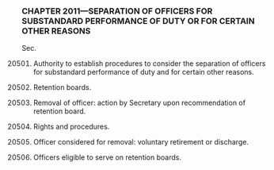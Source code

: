 ### **CHAPTER 2011—SEPARATION OF OFFICERS FOR SUBSTANDARD PERFORMANCE OF DUTY OR FOR CERTAIN OTHER REASONS** ###

Sec.

20501. Authority to establish procedures to consider the separation of officers for substandard performance of duty and for certain other reasons.

20502. Retention boards.

20503. Removal of officer: action by Secretary upon recommendation of retention board.

20504. Rights and procedures.

20505. Officer considered for removal: voluntary retirement or discharge.

20506. Officers eligible to serve on retention boards.